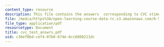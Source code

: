 ```yaml
---
content_type: resource
description: This file contains the answers  corresponding to CVC stimuli test.
file: /media/https%3A/open-learning-course-data-rc.s3.amazonaws.com/6-542j-laboratory-on-the-physiology-acoustics-and-perception-of-speech-fall-2005/c36ef0bdcef407b0674e6cc6860211dc_cvc_test_answrs.pdf
file_type: application/pdf
resourcetype: Document
title: cvc_test_answrs.pdf
uid: c36ef0bd-cef4-07b0-674e-6cc6860211dc
---
```

